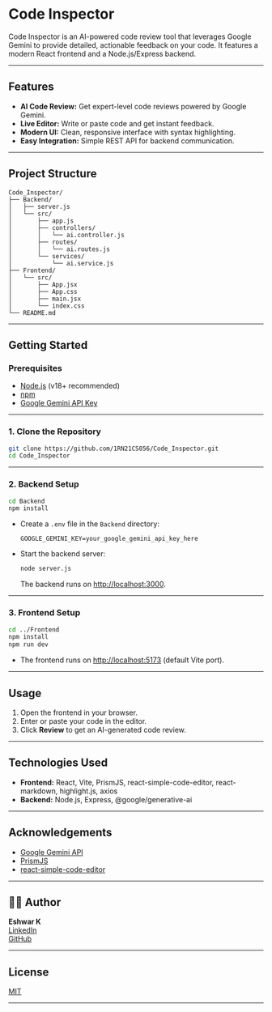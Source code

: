 # Code Inspector

Code Inspector is an AI-powered code review tool that leverages Google Gemini to provide detailed, actionable feedback on your code. It features a modern React frontend and a Node.js/Express backend.

---

## Features

- **AI Code Review:** Get expert-level code reviews powered by Google Gemini.
- **Live Editor:** Write or paste code and get instant feedback.
- **Modern UI:** Clean, responsive interface with syntax highlighting.
- **Easy Integration:** Simple REST API for backend communication.

---

## Project Structure

```
Code_Inspector/
├── Backend/
│   ├── server.js
│   └── src/
│       ├── app.js
│       ├── controllers/
│       │   └── ai.controller.js
│       ├── routes/
│       │   └── ai.routes.js
│       └── services/
│           └── ai.service.js
├── Frontend/
│   └── src/
│       ├── App.jsx
│       ├── App.css
│       ├── main.jsx
│       └── index.css
└── README.md
```

---

## Getting Started

### Prerequisites

- [Node.js](https://nodejs.org/) (v18+ recommended)
- [npm](https://www.npmjs.com/)
- [Google Gemini API Key](https://ai.google.dev/)

---

### 1. Clone the Repository

```sh
git clone https://github.com/1RN21CS056/Code_Inspector.git
cd Code_Inspector
```

---

### 2. Backend Setup

```sh
cd Backend
npm install
```

- Create a `.env` file in the `Backend` directory:
  ```
  GOOGLE_GEMINI_KEY=your_google_gemini_api_key_here
  ```

- Start the backend server:
  ```sh
  node server.js
  ```
  The backend runs on [http://localhost:3000](http://localhost:3000).

---

### 3. Frontend Setup

```sh
cd ../Frontend
npm install
npm run dev
```

- The frontend runs on [http://localhost:5173](http://localhost:5173) (default Vite port).

---

## Usage

1. Open the frontend in your browser.
2. Enter or paste your code in the editor.
3. Click **Review** to get an AI-generated code review.

---

## Technologies Used

- **Frontend:** React, Vite, PrismJS, react-simple-code-editor, react-markdown, highlight.js, axios
- **Backend:** Node.js, Express, @google/generative-ai


---



## Acknowledgements

- [Google Gemini API](https://ai.google.dev/)
- [PrismJS](https://prismjs.com/)
- [react-simple-code-editor](https://github.com/satya164/react-simple-code-editor)

---

## 👨‍💻 Author

**Eshwar K**  
[LinkedIn](https://www.linkedin.com/in/eshwar-k-21a05424b/)  
[GitHub](https://github.com/1RN21CS056)

---
## License

[MIT](LICENSE)

---